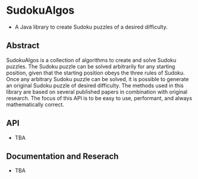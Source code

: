 SudokuAlgos
===========

 * A Java library to create Sudoku puzzles of a desired difficulty.

## Abstract

SudokuAlgos is a collection of algorithms to create and solve Sudoku puzzles. The Sudoku puzzle can be solved arbitrarily for any starting position, given that the starting position obeys the three rules of Sudoku. Once any arbitrary Sudoku puzzle can be solved, it is possible to generate an original Sudoku puzzle of desired difficulty. The methods used in this library are based on several published papers in combination with original research. The focus of this API is to be easy to use, performant, and always mathematically correct.

## API

 * TBA

## Documentation and Reserach

 * TBA
